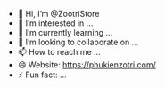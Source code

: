 - 👋 Hi, I’m @ZootriStore
- 👀 I’m interested in ...
- 🌱 I’m currently learning ...
- 💞️ I’m looking to collaborate on ...
- 📫 How to reach me ...
- 😄 Website: https://phukienzotri.com/
- ⚡ Fun fact: ...

<!---
ZootriStore/ZootriStore is a ✨ special ✨ repository because its `README.md` (this file) appears on your GitHub profile.
You can click the Preview link to take a look at your changes.
--->
